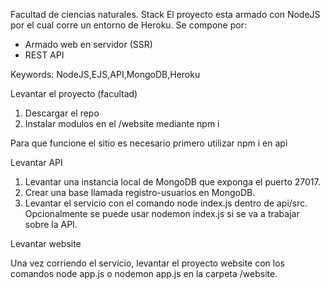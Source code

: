 Facultad de ciencias naturales.
Stack
El proyecto esta armado con NodeJS por el cual corre un entorno de Heroku.
Se compone por:
* Armado web en servidor (SSR)
* REST API

Keywords: NodeJS,EJS,API,MongoDB,Heroku

Levantar el proyecto (facultad)

1. Descargar el repo
2. Instalar modulos en el /website  mediante npm i

Para que funcione el sitio es necesario primero utilizar npm i en api

Levantar API

1. Levantar una instancia local de MongoDB que exponga el puerto 27017.
2. Crear una base llamada registro-usuarios en MongoDB.
3. Levantar el servicio con el comando node index.js dentro de api/src. Opcionalmente se puede usar nodemon index.js si se va a trabajar sobre la API.

Levantar website

Una vez corriendo el servicio, levantar el proyecto website con los comandos node app.js o nodemon app.js en la carpeta /website.


